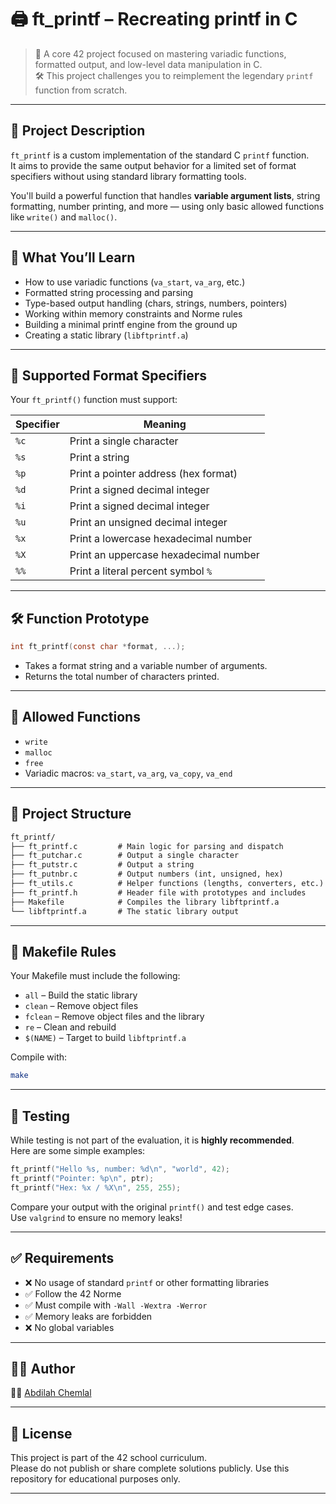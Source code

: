 # 🖨️ ft_printf – Recreating printf in C

> 🚀 A core 42 project focused on mastering variadic functions, formatted output, and low-level data manipulation in C.  
> 🛠️ This project challenges you to reimplement the legendary `printf` function from scratch.

---

## 📌 Project Description

`ft_printf` is a custom implementation of the standard C `printf` function.  
It aims to provide the same output behavior for a limited set of format specifiers without using standard library formatting tools.

You'll build a powerful function that handles **variable argument lists**, string formatting, number printing, and more — using only basic allowed functions like `write()` and `malloc()`.

---

## 🧠 What You’ll Learn

- How to use variadic functions (`va_start`, `va_arg`, etc.)
- Formatted string processing and parsing
- Type-based output handling (chars, strings, numbers, pointers)
- Working within memory constraints and Norme rules
- Building a minimal printf engine from the ground up
- Creating a static library (`libftprintf.a`)

---

## 🧾 Supported Format Specifiers

Your `ft_printf()` function must support:

| Specifier | Meaning                                |
|-----------|----------------------------------------|
| `%c`      | Print a single character               |
| `%s`      | Print a string                         |
| `%p`      | Print a pointer address (hex format)   |
| `%d`      | Print a signed decimal integer         |
| `%i`      | Print a signed decimal integer         |
| `%u`      | Print an unsigned decimal integer      |
| `%x`      | Print a lowercase hexadecimal number   |
| `%X`      | Print an uppercase hexadecimal number  |
| `%%`      | Print a literal percent symbol `%`     |

---

## 🛠️ Function Prototype

```c
int ft_printf(const char *format, ...);
```

- Takes a format string and a variable number of arguments.
- Returns the total number of characters printed.

---

## 🔧 Allowed Functions

- `write`
- `malloc`
- `free`
- Variadic macros: `va_start`, `va_arg`, `va_copy`, `va_end`

---

## 📁 Project Structure

```txt
ft_printf/
├── ft_printf.c         # Main logic for parsing and dispatch
├── ft_putchar.c        # Output a single character
├── ft_putstr.c         # Output a string
├── ft_putnbr.c         # Output numbers (int, unsigned, hex)
├── ft_utils.c          # Helper functions (lengths, converters, etc.)
├── ft_printf.h         # Header file with prototypes and includes
├── Makefile            # Compiles the library libftprintf.a
└── libftprintf.a       # The static library output
```

---

## 📄 Makefile Rules

Your Makefile must include the following:

- `all` – Build the static library
- `clean` – Remove object files
- `fclean` – Remove object files and the library
- `re` – Clean and rebuild
- `$(NAME)` – Target to build `libftprintf.a`

Compile with:

```bash
make
```

---

## 🧪 Testing

While testing is not part of the evaluation, it is **highly recommended**.  
Here are some simple examples:

```c
ft_printf("Hello %s, number: %d\n", "world", 42);
ft_printf("Pointer: %p\n", ptr);
ft_printf("Hex: %x / %X\n", 255, 255);
```

Compare your output with the original `printf()` and test edge cases.  
Use `valgrind` to ensure no memory leaks!

---

## ✅ Requirements

- ❌ No usage of standard `printf` or other formatting libraries
- ✅ Follow the 42 Norme
- ✅ Must compile with `-Wall -Wextra -Werror`
- ✅ Memory leaks are forbidden
- ❌ No global variables

---

## 👨‍💻 Author

🧑‍💻 [Abdilah Chemlal](https://github.com/A-chem)

---

## 🏁 License

This project is part of the 42 school curriculum.  
Please do not publish or share complete solutions publicly. Use this repository for educational purposes only.

---
